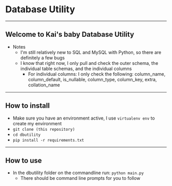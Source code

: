 # Database Utility
---------------------------------
## Welcome to Kai's baby Database Utility
* Notes
  * I'm still relatively new to SQL and MySQL with Python, so there are definitely a few bugs
  * I know that right now, I only pull and check the outer schema, the individual table schemas, and the individual columns
    * For individual columns: I only check the following: column_name, column_default, is_nullable, column_type, column_key, extra, collation_name
 
---------------------------------
## How to install
* Make sure you have an environment active, I use ```virtualenv env``` to create my environment
* ```git clone (this repository)```
* ```cd dbutility```
* ```pip install -r requirements.txt```

---------------------------------
## How to use
* In the dbutility folder on the commandline run: ```python main.py```
  * There should be command line prompts for you to follow
